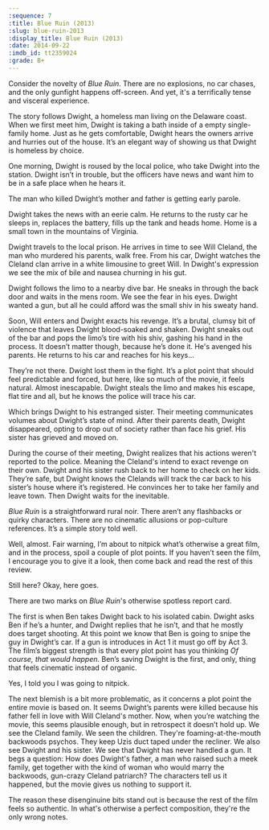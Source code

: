 ```yaml
---
:sequence: 7
:title: Blue Ruin (2013)
:slug: blue-ruin-2013
:display_title: Blue Ruin (2013)
:date: 2014-09-22
:imdb_id: tt2359024
:grade: B+
---
```


Consider the novelty of _Blue Ruin_. There are no explosions, no car chases, and the only gunfight happens off-screen. And yet, it's a terrifically tense and visceral experience. 

The story follows Dwight, a homeless man living on the Delaware coast. When we first meet him, Dwight is taking a bath inside of a empty single-family home. Just as he gets comfortable, Dwight hears the owners arrive and hurries out of the house. It’s an elegant way of showing us that Dwight is homeless by choice. 

One morning, Dwight is roused by the local police, who take Dwight into the station. Dwight isn’t in trouble, but the officers have news and want him to be in a safe place when he hears it. 

The man who killed Dwight’s mother and father is getting early parole.

Dwight takes the news with an eerie calm. He returns to the rusty car he sleeps in, replaces the battery, fills up the tank and heads home. Home is a small town in the mountains of Virginia. 

Dwight travels to the local prison. He arrives in time to see Will Cleland, the man who murdered his parents, walk free. From his car, Dwight watches the Cleland clan arrive in a white limousine to greet Will. In Dwight's expression we see the mix of bile and nausea churning in his gut.

Dwight follows the limo to a nearby dive bar. He sneaks in through the back door and waits in the mens room. We see the fear in his eyes. Dwight wanted a gun, but all he could afford was the small shiv in his sweaty hand.

Soon, Will enters and Dwight exacts his revenge.  It’s a brutal, clumsy bit of violence that leaves Dwight blood-soaked and shaken. Dwight sneaks out of the bar and pops the limo’s tire with his shiv, gashing his hand in the process. It doesn’t matter though, because he’s done it. He's avenged his parents. He returns to his car and reaches for his keys…

They’re not there. Dwight lost them in the fight. It’s a plot point that should feel predictable and forced, but here, like so much of the movie, it feels natural. Almost inescapable. Dwight steals the limo and makes his escape, flat tire and all, but he knows the police will trace his car.

Which brings Dwight to his estranged sister. Their meeting communicates volumes about Dwight’s state of mind. After their parents death, Dwight disappeared, opting to drop out of society rather than face his grief. His sister has grieved and moved on. 

During the course of their meeting, Dwight realizes that  his actions weren't reported to the police. Meaning the Cleland's intend to exact revenge on their own. Dwight and his sister rush back to her home to check on her kids. They’re safe, but Dwight knows the Clelands will track the car back to his sister’s house where it’s registered. He convinces her to take her family and leave town. Then Dwight waits for the inevitable.

_Blue Ruin_ is a straightforward rural noir. There aren’t any flashbacks or quirky characters. There are no cinematic allusions or pop-culture references. It’s a simple story told well.

Well, almost. Fair warning, I’m about to nitpick what’s otherwise a great film, and in the process, spoil a couple of plot points. If you haven’t seen the film, I encourage you to give it a look, then come back and read the rest of this review.

Still here? Okay, here goes. 

There are two marks on _Blue Ruin_'s otherwise spotless report card. 

The first is when Ben takes Dwight back to his isolated cabin. Dwight asks Ben if he’s a hunter, and Dwight replies that he isn’t, and that he mostly does target shooting. At this point we know that Ben is going to snipe the guy in Dwight’s car. If a gun is introduces in Act 1 it must go off by Act 3. The film’s biggest strength is that every plot point has you thinking _Of course, that would happen_. Ben’s saving Dwight is the first, and only, thing that feels cinematic instead of organic.

Yes, I told you I was going to nitpick. 

The next blemish is a bit more problematic, as it concerns a plot point the entire movie is based on. It seems Dwight’s parents were killed because his father fell in love with Will Cleland's mother. Now, when you’re watching the movie, this seems plausible enough, but in retrospect it doesn’t hold up. We see the Cleland family. We seen the children. They're foaming-at-the-mouth backwoods psychos. They keep Uzis duct taped under the recliner. We also see Dwight and his sister. We see that Dwight has never handled a gun. It begs a question: How does Dwight's father, a man who raised such a meek family, get together with the kind of woman who would marry the backwoods, gun-crazy Cleland patriarch?  The characters tell us it happened, but the movie gives us nothing to support it. 

The reason these disenginuine bits stand out is because the rest of the film feels so authentic. In what's otherwise a perfect composition, they're the only wrong notes.